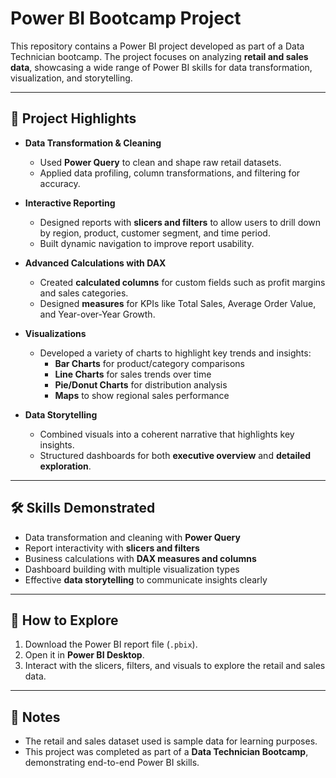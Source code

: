 # Power BI Bootcamp Project  

This repository contains a Power BI project developed as part of a Data Technician bootcamp. The project focuses on analyzing **retail and sales data**, showcasing a wide range of Power BI skills for data transformation, visualization, and storytelling.  

---

## 🎯 Project Highlights  

- **Data Transformation & Cleaning**  
  - Used **Power Query** to clean and shape raw retail datasets.  
  - Applied data profiling, column transformations, and filtering for accuracy.  

- **Interactive Reporting**  
  - Designed reports with **slicers and filters** to allow users to drill down by region, product, customer segment, and time period.  
  - Built dynamic navigation to improve report usability.  

- **Advanced Calculations with DAX**  
  - Created **calculated columns** for custom fields such as profit margins and sales categories.  
  - Designed **measures** for KPIs like Total Sales, Average Order Value, and Year-over-Year Growth.  

- **Visualizations**  
  - Developed a variety of charts to highlight key trends and insights:  
    - **Bar Charts** for product/category comparisons  
    - **Line Charts** for sales trends over time  
    - **Pie/Donut Charts** for distribution analysis  
    - **Maps** to show regional sales performance  

- **Data Storytelling**  
  - Combined visuals into a coherent narrative that highlights key insights.  
  - Structured dashboards for both **executive overview** and **detailed exploration**.  

---

## 🛠️ Skills Demonstrated  

- Data transformation and cleaning with **Power Query**  
- Report interactivity with **slicers and filters**  
- Business calculations with **DAX measures and columns**  
- Dashboard building with multiple visualization types  
- Effective **data storytelling** to communicate insights clearly  

---

## 🚀 How to Explore  

1. Download the Power BI report file (`.pbix`).  
2. Open it in **Power BI Desktop**.  
3. Interact with the slicers, filters, and visuals to explore the retail and sales data.  

---

## 📌 Notes  

- The retail and sales dataset used is sample data for learning purposes.  
- This project was completed as part of a **Data Technician Bootcamp**, demonstrating end-to-end Power BI skills.  
